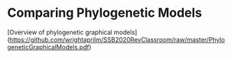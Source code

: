 # Comparing Phylogenetic Models

[Overview of phylogenetic graphical models] (https://github.com/wrightaprilm/SSB2020RevClassroom/raw/master/PhylogeneticGraphicalModels.pdf)
